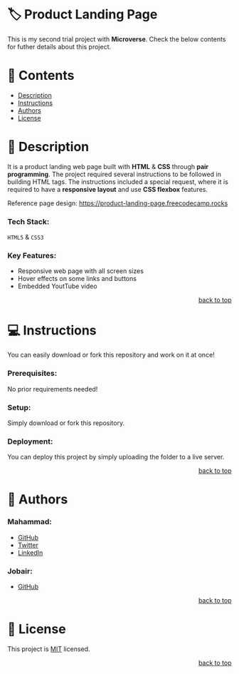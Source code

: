 <a name="title"></a>

<!-- PROJECT TITLE -->

# 🏷️ Product Landing Page

This is my second trial project with **Microverse**. Check the below contents for futher details about this project.

<!-- TABLE OF CONTENTS -->

# 📗 Contents

- [Description](#description)
- [Instructions](#instructions)
- [Authors](#author)
- [License](#license)

<!-- PROJECT DESCRIPTION -->

<a name="description"></a>

# 📖 Description

It is a product landing web page built with **HTML** & **CSS** through **pair programming**.
The project required several instructions to be followed in building HTML tags.
The instructions included a special request, where it is required to have a **responsive layout** and use **CSS flexbox** features.

Reference page design:
https://product-landing-page.freecodecamp.rocks

### Tech Stack:

`HTML5` & `CSS3`

### Key Features:

- Responsive web page with all screen sizes
- Hover effects on some links and buttons 
- Embedded YoutTube video

<p align="right"><a href="#title">back to top</a></p>

<!-- GETTING STARTED -->

<a name="instructions"></a>

# 💻 Instructions

You can easily download or fork this repository and work on it at once!

### Prerequisites:

No prior requirements needed!

### Setup:

Simply download or fork this repository.

### Deployment:

You can deploy this project by simply uploading the folder to a live server.

<p align="right"><a href="#title">back to top</a></p>

<!-- AUTHOR -->

<a name="author"></a>

# 👥 Authors

### Mahammad:

- [GitHub](https://github.com/mahammad-mostafa)
- [Twitter](https://twitter.com/mahammad_mostfa)
- [LinkedIn](https://linkedin.com/in/mahammad-mostafa)

### Jobair:

- [GitHub](https://github.com/jobair-alam)

<p align="right"><a href="#title">back to top</a></p>

<!-- LICENSE -->

<a name="license"></a>

# 📝 License

This project is [MIT](LICENSE.md) licensed.

<p align="right"><a href="#title">back to top</a></p>
